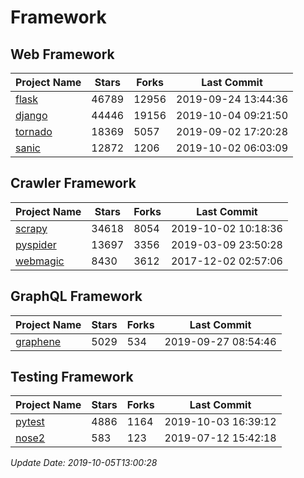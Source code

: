 # Framework

## Web Framework

| Project Name | Stars | Forks | Last Commit |
| ------------ | ----- | ----- | ----------- |
| [flask](https://github.com/pallets/flask) | 46789 | 12956 | 2019-09-24 13:44:36 |
| [django](https://github.com/django/django) | 44446 | 19156 | 2019-10-04 09:21:50 |
| [tornado](https://github.com/tornadoweb/tornado) | 18369 | 5057 | 2019-09-02 17:20:28 |
| [sanic](https://github.com/huge-success/sanic) | 12872 | 1206 | 2019-10-02 06:03:09 |

## Crawler Framework

| Project Name | Stars | Forks | Last Commit |
| ------------ | ----- | ----- | ----------- |
| [scrapy](https://github.com/scrapy/scrapy) | 34618 | 8054 | 2019-10-02 10:18:36 |
| [pyspider](https://github.com/binux/pyspider) | 13697 | 3356 | 2019-03-09 23:50:28 |
| [webmagic](https://github.com/code4craft/webmagic) | 8430 | 3612 | 2017-12-02 02:57:06 |

## GraphQL Framework

| Project Name | Stars | Forks | Last Commit |
| ------------ | ----- | ----- | ----------- |
| [graphene](https://github.com/graphql-python/graphene) | 5029 | 534 | 2019-09-27 08:54:46 |

## Testing Framework

| Project Name | Stars | Forks | Last Commit |
| ------------ | ----- | ----- | ----------- |
| [pytest](https://github.com/pytest-dev/pytest) | 4886 | 1164 | 2019-10-03 16:39:12 |
| [nose2](https://github.com/nose-devs/nose2) | 583 | 123 | 2019-07-12 15:42:18 |

*Update Date: 2019-10-05T13:00:28*